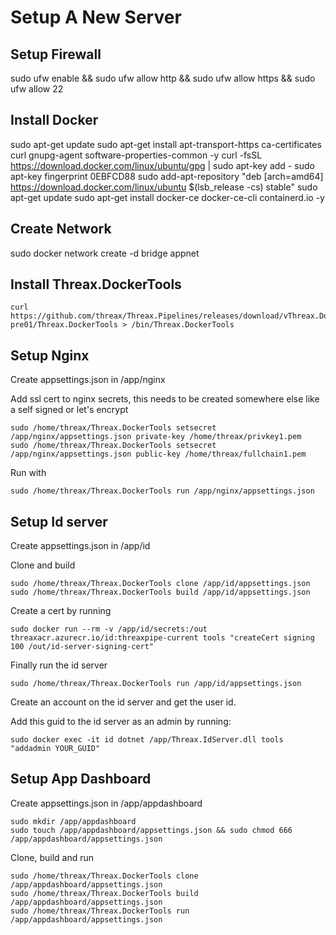 # Setup A New Server

## Setup Firewall
sudo ufw enable && sudo ufw allow http && sudo ufw allow https && sudo ufw allow 22

## Install Docker
sudo apt-get update
sudo apt-get install apt-transport-https ca-certificates curl gnupg-agent software-properties-common -y
curl -fsSL https://download.docker.com/linux/ubuntu/gpg | sudo apt-key add -
sudo apt-key fingerprint 0EBFCD88
sudo add-apt-repository "deb [arch=amd64] https://download.docker.com/linux/ubuntu $(lsb_release -cs) stable"
sudo apt-get update
sudo apt-get install docker-ce docker-ce-cli containerd.io -y

## Create Network
sudo docker network create -d bridge appnet

## Install Threax.DockerTools
```
curl https://github.com/threax/Threax.Pipelines/releases/download/vThreax.DockerTools_1.0.0-pre01/Threax.DockerTools > /bin/Threax.DockerTools
```

## Setup Nginx
Create appsettings.json in /app/nginx

Add ssl cert to nginx secrets, this needs to be created somewhere else like a self signed or let's encrypt
```
sudo /home/threax/Threax.DockerTools setsecret /app/nginx/appsettings.json private-key /home/threax/privkey1.pem 
sudo /home/threax/Threax.DockerTools setsecret /app/nginx/appsettings.json public-key /home/threax/fullchain1.pem 
```

Run with
```
sudo /home/threax/Threax.DockerTools run /app/nginx/appsettings.json
```

## Setup Id server
Create appsettings.json in /app/id

Clone and build
```
sudo /home/threax/Threax.DockerTools clone /app/id/appsettings.json
sudo /home/threax/Threax.DockerTools build /app/id/appsettings.json
```

Create a cert by running
```
sudo docker run --rm -v /app/id/secrets:/out threaxacr.azurecr.io/id:threaxpipe-current tools "createCert signing 100 /out/id-server-signing-cert"
```

Finally run the id server
```
sudo /home/threax/Threax.DockerTools run /app/id/appsettings.json
```

Create an account on the id server and get the user id.

Add this guid to the id server as an admin by running:
```
sudo docker exec -it id dotnet /app/Threax.IdServer.dll tools "addadmin YOUR_GUID"
```

## Setup App Dashboard
Create appsettings.json in /app/appdashboard
```
sudo mkdir /app/appdashboard
sudo touch /app/appdashboard/appsettings.json && sudo chmod 666 /app/appdashboard/appsettings.json
```

Clone, build and run
```
sudo /home/threax/Threax.DockerTools clone /app/appdashboard/appsettings.json
sudo /home/threax/Threax.DockerTools build /app/appdashboard/appsettings.json
sudo /home/threax/Threax.DockerTools run /app/appdashboard/appsettings.json
```